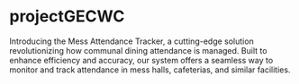 # projectGECWC
Introducing the Mess Attendance Tracker, a cutting-edge solution revolutionizing how communal dining attendance is managed. Built to enhance efficiency and accuracy, our system offers a seamless way to monitor and track attendance in mess halls, cafeterias, and similar facilities.
